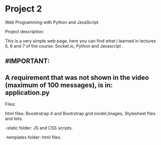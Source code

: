 # Project 2

Web Programming with Python and JavaScript

Project description:

This is a very simple web page, here you can find what i learned in lectures 5, 6 and 7 of the course: Socket.io, Python and Javascript .

#IMPORTANT:
-----------------------------------------------------------------------------------------------------------------------
A requirement that was not shown in the video (maximum of 100 messages), is in: application.py
-----------------------------------------------------------------------------------------------------------------------
Files:

html files: Boostrstrap 4 and Bootrstrap grid model,Images, Stylesheet files and lists.

-static folder: JS and CSS scripts.

-templates folder: html files.
